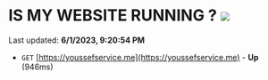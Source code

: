 # IS MY WEBSITE RUNNING ? [![](https://img.shields.io/static/v1?label=Sponsor&message=%E2%9D%A4&logo=GitHub&color=%23fe8e86)](https://github.com/sponsors/<username>)

Last updated: **6/1/2023, 9:20:54 PM**

- `GET` [https://youssefservice.me](https://youssefservice.me) - **Up** (946ms)
